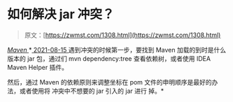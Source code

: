 <!--yml
category: 未分类
date: 0001-01-01 00:00:00
--->

# 如何解决 jar 冲突？

> 原文：[https://zwmst.com/1308.html](https://zwmst.com/1308.html)

   [ *Maven* ](https://zwmst.com/maven)*[ <time datetime="2021-08-15T11:00:07+08:00"> 2021-08-15 </time> ](https://zwmst.com/1308.html)  遇到冲突的时候第一步，要找到 Maven 加载的到时是什么版本的 jar 包，通过们 mvn dependency:tree 查看依赖树，或者使用 IDEA Maven Helper 插件。

然后，通过 Maven 的依赖原则来调整坐标在 pom 文件的申明顺序是最好的办法，或者使用将 冲突中不想要的 jar 引入的 jar 进行 掉。*